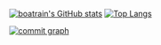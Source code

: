 [![boatrain's GitHub stats](https://github-readme-stats.vercel.app/api?username=boatrainlsz&count_private=true&show_icons=true&layout=compact&amp;theme=buefy&amp;hide_border=true)](https://github.com/boatrainlsz/boatrainlsz)
[![Top Langs](https://github-readme-stats.vercel.app/api/top-langs/?username=boatrainlsz&layout=compact&amp;theme=buefy&amp;hide_border=true)](https://github.com/boatrainlsz/boatrainlsz)

[![commit graph](https://activity-graph.herokuapp.com/graph?username=boatrainlsz&custom_title=boatrainlsz%27s%20Contribution%20Graph&theme=github&bg_color=282828&hide_border=true&line=d1a01f&point=c58545)](https://github.com/boatrainlsz/boatrainlsz)
